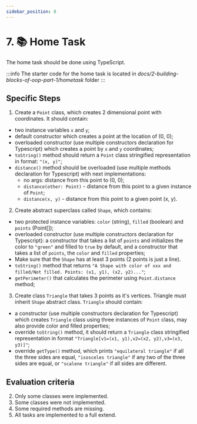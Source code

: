 ```yaml
---
sidebar_position: 8
---
```


# 7. 📚 Home Task

The home task should be done using TypeScript.

:::info
The starter code for the home task is located in _docs/2-building-blocks-of-oop-part-1/hometask_ folder
:::

## Specific Steps

1. Create a `Point` class, which creates 2 dimensional point with coordinates. It
   should contain:
  - two instance variables `x` and `y`;
  - default constructor which creates a point at the location of (0, 0);
  - overloaded constructor (use multiple constructors declaration for Typescript)
    which creates a point by `x` and `y` coordinates;
  - `toString()` method should return a `Point` class stringified representation in
    format: `"(x, y)"`;
  - `distance()` method should be overloaded (use multiple methods declaration for
    Typescript) with next implementations:
    - no args: distance from this point to (0, 0);
    - `distance(other: Point)` - distance from this point to a given instance of
      `Point`;
    - `distance(x, y)` - distance from this point to a given point (x, y).

2. Create abstract superclass called `Shape`, which contains:
  - two protected instance variables: `color` (string), `filled`
    (boolean) and `points` (Point[]);
  - overloaded constructor (use multiple constructors declaration for Typescript): a
    constructor that takes a list of `points` and initializes the color to `"green"`
    and filled to `true` by default, and a constructor that takes a list of `points`,
    the `color` and `filled` properties;
  - Make sure that the `Shape` has at least 3 points (2 points is just a line).
  - `toString()` method that returns `"A Shape with color of xxx and filled/Not
    filled. Points: (x1, y1), (x2, y2)..."`;
  - `getPerimeter()` that calculates the perimeter using `Point.distance` method;

3. Create class `Triangle` that takes 3 points as it's vertices. Triangle must inherit
   `Shape` abstract class. `Triangle` should contain:

  - a constructor (use multiple constructors declaration for Typescript) which creates
    `Triangle` class using three instances of `Point` class, may also provide color and
    filled properties;
  - override `toString()` method, it should return a `Triangle` class stringified
    representation in format `"Triangle[v1=(x1, y1),v2=(x2, y2),v3=(x3, y3)]"`;
  - override `getType()` method, which prints `"equilateral triangle"` if all the three
    sides are equal, `"isosceles triangle"` if any two of the three sides are equal, or
    `"scalene triangle"` if all sides are different.

## Evaluation criteria

2. Only some classes were implemented.
3. Some classes were not implemented.
4. Some required methods are missing.
5. All tasks are implemented to a full extend.
